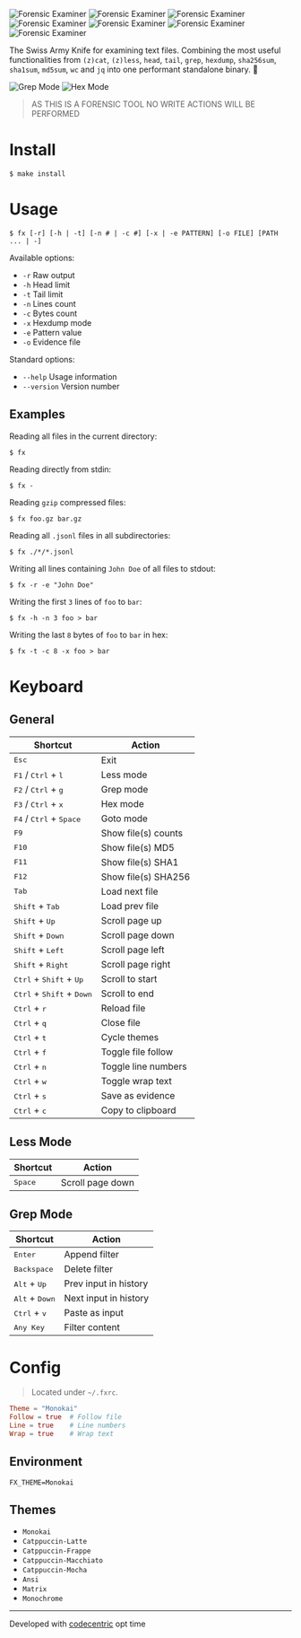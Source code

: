 ![](assets/logo.png "Forensic Examiner")
![](assets/logo1.png "Forensic Examiner")
![](assets/logo2.png "Forensic Examiner")
![](assets/logo3.png "Forensic Examiner")
![](assets/logo4.png "Forensic Examiner")
![](assets/logo5.png "Forensic Examiner")
![](assets/logo6.png "Forensic Examiner")

The Swiss Army Knife for examining text files. Combining the most useful functionalities from `(z)cat`, `(z)less`, `head`, `tail`, `grep`, `hexdump`, `sha256sum`, `sha1sum`, `md5sum`, `wc` and `jq` into one performant standalone binary. 🔎

![](assets/grep.png "Grep Mode")
![](assets/hex.png "Hex Mode")

> AS THIS IS A FORENSIC TOOL NO WRITE ACTIONS WILL BE PERFORMED

# Install
```console
$ make install
```

# Usage
```
$ fx [-r] [-h | -t] [-n # | -c #] [-x | -e PATTERN] [-o FILE] [PATH ... | -]
```

Available options:
* `-r` Raw output
* `-h` Head limit
* `-t` Tail limit
* `-n` Lines count
* `-c` Bytes count
* `-x` Hexdump mode
* `-e` Pattern value
* `-o` Evidence file

Standard options:
* `--help` Usage information
* `--version` Version number

## Examples
Reading all files in the current directory:
```console
$ fx
```

Reading directly from stdin:
```console
$ fx -
```

Reading `gzip` compressed files:
```console
$ fx foo.gz bar.gz
```

Reading all `.jsonl` files in all subdirectories:
```console
$ fx ./*/*.jsonl
```

Writing all lines containing `John Doe` of all files to stdout:
```console
$ fx -r -e "John Doe"
```

Writing the first `3` lines of `foo` to `bar`:
```console
$ fx -h -n 3 foo > bar
```

Writing the last `8` bytes of `foo` to `bar` in hex:
```console
$ fx -t -c 8 -x foo > bar
```

# Keyboard

## General
| Shortcut                                             | Action                |
| ---------------------------------------------------- | --------------------- |
| <kbd>Esc</kbd>                                       | Exit                  |
| <kbd>F1</kbd> / <kbd>Ctrl</kbd> + <kbd>l</kbd>       | Less mode             |
| <kbd>F2</kbd> / <kbd>Ctrl</kbd> + <kbd>g</kbd>       | Grep mode             |
| <kbd>F3</kbd> / <kbd>Ctrl</kbd> + <kbd>x</kbd>       | Hex mode              |
| <kbd>F4</kbd> / <kbd>Ctrl</kbd> + <kbd>Space</kbd>   | Goto mode             |
| <kbd>F9</kbd>                                        | Show file(s) counts   |
| <kbd>F10</kbd>                                       | Show file(s) MD5      |
| <kbd>F11</kbd>                                       | Show file(s) SHA1     |
| <kbd>F12</kbd>                                       | Show file(s) SHA256   |
| <kbd>Tab</kbd>                                       | Load next file        |
| <kbd>Shift</kbd> + <kbd>Tab</kbd>                    | Load prev file        |
| <kbd>Shift</kbd> + <kbd>Up</kbd>                     | Scroll page up        |
| <kbd>Shift</kbd> + <kbd>Down</kbd>                   | Scroll page down      |
| <kbd>Shift</kbd> + <kbd>Left</kbd>                   | Scroll page left      |
| <kbd>Shift</kbd> + <kbd>Right</kbd>                  | Scroll page right     |
| <kbd>Ctrl</kbd> + <kbd>Shift</kbd> + <kbd>Up</kbd>   | Scroll to start       |
| <kbd>Ctrl</kbd> + <kbd>Shift</kbd> + <kbd>Down</kbd> | Scroll to end         |
| <kbd>Ctrl</kbd> + <kbd>r</kbd>                       | Reload file           |
| <kbd>Ctrl</kbd> + <kbd>q</kbd>                       | Close file            |
| <kbd>Ctrl</kbd> + <kbd>t</kbd>                       | Cycle themes          |
| <kbd>Ctrl</kbd> + <kbd>f</kbd>                       | Toggle file follow    |
| <kbd>Ctrl</kbd> + <kbd>n</kbd>                       | Toggle line numbers   |
| <kbd>Ctrl</kbd> + <kbd>w</kbd>                       | Toggle wrap text      |
| <kbd>Ctrl</kbd> + <kbd>s</kbd>                       | Save as evidence      |
| <kbd>Ctrl</kbd> + <kbd>c</kbd>                       | Copy to clipboard     |

## Less Mode
| Shortcut                                             | Action                |
| ---------------------------------------------------- | --------------------- |
| <kbd>Space</kbd>                                     | Scroll page down      |

## Grep Mode
| Shortcut                                             | Action                |
| ---------------------------------------------------- | --------------------- |
| <kbd>Enter</kbd>                                     | Append filter         |
| <kbd>Backspace</kbd>                                 | Delete filter         |
| <kbd>Alt</kbd> + <kbd>Up</kbd>                       | Prev input in history |
| <kbd>Alt</kbd> + <kbd>Down</kbd>                     | Next input in history |
| <kbd>Ctrl</kbd> + <kbd>v</kbd>                       | Paste as input        |
| <kbd>Any Key</kbd>                                   | Filter content        |

# Config
> Located under `~/.fxrc`.

```toml
Theme = "Monokai"
Follow = true  # Follow file
Line = true    # Line numbers
Wrap = true    # Wrap text
```

## Environment
```console
FX_THEME=Monokai
```

## Themes
* `Monokai`
* `Catppuccin-Latte`
* `Catppuccin-Frappe`
* `Catppuccin-Macchiato`
* `Catppuccin-Mocha`
* `Ansi`
* `Matrix`
* `Monochrome`

---
Developed with [codecentric](https://codecentric.de) opt time